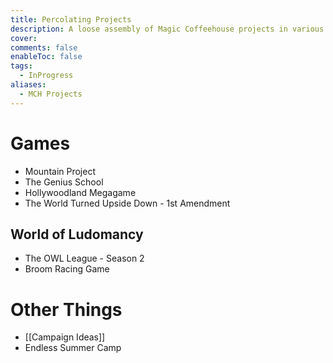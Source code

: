 ```yaml
---
title: Percolating Projects
description: A loose assembly of Magic Coffeehouse projects in various states of completeness.
cover:
comments: false
enableToc: false
tags:
  - InProgress
aliases:
  - MCH Projects
---
```

# Games
- Mountain Project
- The Genius School
- Hollywoodland Megagame
- The World Turned Upside Down - 1st Amendment
## World of Ludomancy
- The OWL League - Season 2
- Broom Racing Game

# Other Things
- [[Campaign Ideas]]
- Endless Summer Camp